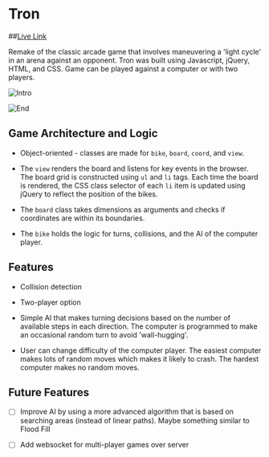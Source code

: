 <!-- https://github.com/momajd/Tron -->

# Tron

##[Live Link][link]

[link]: http://momajd.github.io/Tron/

Remake of the classic arcade game that involves maneuvering a 'light cycle' in an arena against an opponent. Tron was built using Javascript, jQuery, HTML, and CSS. Game can be played against a computer or with two players.

![Intro](/docs/intro.png)





![End](/docs/game_end.png)

## Game Architecture and Logic

- Object-oriented - classes are made for `bike`, `board`, `coord`, and `view`.

- The `view` renders the board and listens for key events in the browser. The board grid is constructed using `ul` and `li` tags. Each time the board is rendered, the CSS class selector of each `li` item is updated using jQuery to reflect the position of the bikes.

- The `board` class takes dimensions as arguments and checks if coordinates are within its boundaries.

- The `bike` holds the logic for turns, collisions, and the AI of the computer player.

## Features

- Collision detection

- Two-player option

- Simple AI that makes turning decisions based on the number of available steps in each direction. The computer is programmed to make an occasional random turn to avoid 'wall-hugging'.

- User can change difficulty of the computer player. The easiest computer makes lots of random moves which makes it likely to crash. The hardest computer makes no random moves.

## Future Features

- [ ] Improve AI by using a more advanced algorithm that is based on searching areas (instead of linear paths). Maybe something similar to Flood Fill

- [ ] Add websocket for multi-player games over server
